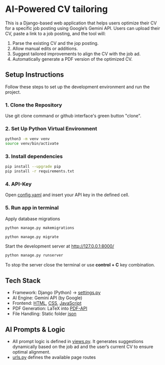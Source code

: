 # AI-Powered CV tailoring

This is a Django-based web application that helps users optimize their CV for a specific job posting using Google’s Gemini API.
Users can upload their CV, paste a link to a job posting, and the tool will:
1. Parse the existing CV and the jop posting.
2. Allow manual edits or additions.
3. Suggest tailored improvements to align the CV with the job ad.
4. Automatically generate a PDF version of the optimized CV.

## Setup Instructions

Follow these steps to set up the development environment and run the project.

### 1. Clone the Repository

Use git clone command or github interface's green button "clone".

### 2. Set Up Python Virtual Environment

```bash
python3 -m venv venv
source venv/bin/activate
```

### 3. Install dependencies

```bash
pip install --upgrade pip
pip install -r requirements.txt
```
### 4. API-Key

Open [config.yaml](GenAi_Django/config/config.yaml) and insert your API key in the defined cell.

### 5. Run app in terminal

Apply database migrations
```bash
python manage.py makemigrations
```

```bash
python manage.py migrate
```

Start the development server at http://127.0.0.1:8000/
```bash
python manage.py runserver
```


To stop the server close the terminal or use **control + C** key combination.

## Tech Stack
- Framework: Django (Python) -> [settings.py](GenAi_Django/settings.py)
- AI Engine: Gemini API (by Google)
- Frontend: [HTML](templates), [CSS](static/css), [JavaScript](static/js)
- PDF Generation: LaTeX into [PDF-API](https://latexonline.cc/)
- File Handling: Static folder [json](static/json)

## AI Prompts & Logic
- All prompt logic is defined in [views.py](CV/views.py). It generates suggestions dynamically based on the job ad and the user’s current CV to ensure optimal alignment.
- [urls.py](GenAi_Django/urls.py) defines the available page routes

